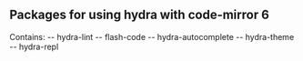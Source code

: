 ## Packages for using hydra with code-mirror 6

Contains:
-- hydra-lint
-- flash-code
-- hydra-autocomplete
-- hydra-theme
-- hydra-repl